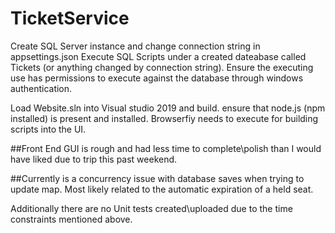 # TicketService

Create SQL Server instance and change connection string in appsettings.json
Execute SQL Scripts under a created dateabase called Tickets (or anything changed by connection string). Ensure the executing use has permissions to execute against the database through windows authentication.

Load Website.sln into Visual studio 2019 and build.
ensure that node.js (npm installed) is present and installed. Browserfiy needs to execute for building scripts into the UI.

##Front End GUI is rough and had less time to complete\polish than I would have liked due to trip this past weekend.

##Currently is a concurrency issue with database saves when trying to update map. Most likely related to the automatic expiration of a held seat.

Additionally there are no Unit tests created\uploaded due to the time constraints mentioned above.
